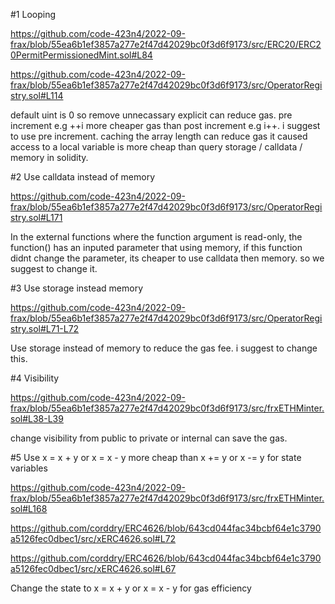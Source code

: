 #1 Looping

https://github.com/code-423n4/2022-09-frax/blob/55ea6b1ef3857a277e2f47d42029bc0f3d6f9173/src/ERC20/ERC20PermitPermissionedMint.sol#L84

https://github.com/code-423n4/2022-09-frax/blob/55ea6b1ef3857a277e2f47d42029bc0f3d6f9173/src/OperatorRegistry.sol#L114

default uint is 0 so remove unnecassary explicit can reduce gas.
pre increment e.g ++i more cheaper gas than post increment e.g i++. i suggest to use pre increment.
caching the array length can reduce gas it caused access to a local variable is more cheap than query storage / calldata / memory in solidity.

#2 Use calldata instead of memory

https://github.com/code-423n4/2022-09-frax/blob/55ea6b1ef3857a277e2f47d42029bc0f3d6f9173/src/OperatorRegistry.sol#L171

In the external functions where the function argument is read-only, the function() has an inputed parameter that using memory, if this function didnt change the parameter, its cheaper to use calldata then memory. so we suggest to change it.

#3 Use storage instead memory

https://github.com/code-423n4/2022-09-frax/blob/55ea6b1ef3857a277e2f47d42029bc0f3d6f9173/src/OperatorRegistry.sol#L71-L72

Use storage instead of  memory to reduce the gas fee. i suggest to change this.

#4 Visibility

https://github.com/code-423n4/2022-09-frax/blob/55ea6b1ef3857a277e2f47d42029bc0f3d6f9173/src/frxETHMinter.sol#L38-L39

change visibility from public to private or internal can save the gas.

#5 Use  x = x + y or  x = x - y more cheap than x += y or x -= y for state variables

https://github.com/code-423n4/2022-09-frax/blob/55ea6b1ef3857a277e2f47d42029bc0f3d6f9173/src/frxETHMinter.sol#L168

https://github.com/corddry/ERC4626/blob/643cd044fac34bcbf64e1c3790a5126fec0dbec1/src/xERC4626.sol#L72

https://github.com/corddry/ERC4626/blob/643cd044fac34bcbf64e1c3790a5126fec0dbec1/src/xERC4626.sol#L67

Change the state to x = x + y or x = x - y for gas efficiency